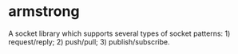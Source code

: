 armstrong
=========

A socket library which supports several types of socket patterns: 1) request/reply; 2) push/pull; 3) publish/subscribe.
